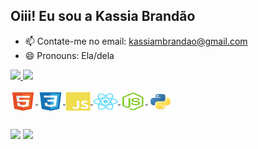 ## Oiii! Eu sou a Kassia Brandão
- 📫 Contate-me no email: kassiambrandao@gmail.com
- 😄 Pronouns: Ela/dela

 <div>
  <a href="https://github.com/KassiaBrandao">
  <img height="180em" src="https://github-readme-stats.vercel.app/api?username=KassiaBrandao&show_icons=true&theme=gotham&include_all_commits=true&count_private=true"/>
  <img height="180em" src="https://github-readme-stats.vercel.app/api/top-langs/?username=KassiaBrandao&layout=compact&langs_count=7&theme=gotham"/>
</div>
  <div style="display: inline_block"><br>
  
  <img align="center" alt="KB-Ts" height="30" width="40" src="https://raw.githubusercontent.com/devicons/devicon/master/icons/html5/html5-original.svg">
  <img align="center" alt="KB-Csharp" height="30" width="40" src="https://raw.githubusercontent.com/devicons/devicon/master/icons/css3/css3-original.svg">
  <img align="center" alt="KB-Js" height="30" width="40" src="https://raw.githubusercontent.com/devicons/devicon/master/icons/javascript/javascript-plain.svg">
  <img align="center" alt="KB-Csharp" height="30" width="40" src="https://raw.githubusercontent.com/devicons/devicon/master/icons/react/react-original.svg">
  <img align="center" alt="KB-Csharp" height="30" width="40" src="https://raw.githubusercontent.com/devicons/devicon/master/icons/nodejs/nodejs-original.svg">
  <img align="center" alt="KB-Csharp" height="30" width="40" src="https://raw.githubusercontent.com/devicons/devicon/master/icons/python/python-original.svg">

</div>
  
##

  <div> 
  <a href="https://www.instagram.com/kassiabrandao_/" target="_blank"><img src="https://img.shields.io/badge/-Instagram-%23E4405F?style=for-the-badge&logo=instagram&logoColor=white" target="_blank"></a>
  <a href="https://www.linkedin.com/in/kassiabrandao/" target="_blank"><img src="https://img.shields.io/badge/-LinkedIn-%230077B5?style=for-the-badge&logo=linkedin&logoColor=white" target="_blank"></a> 
